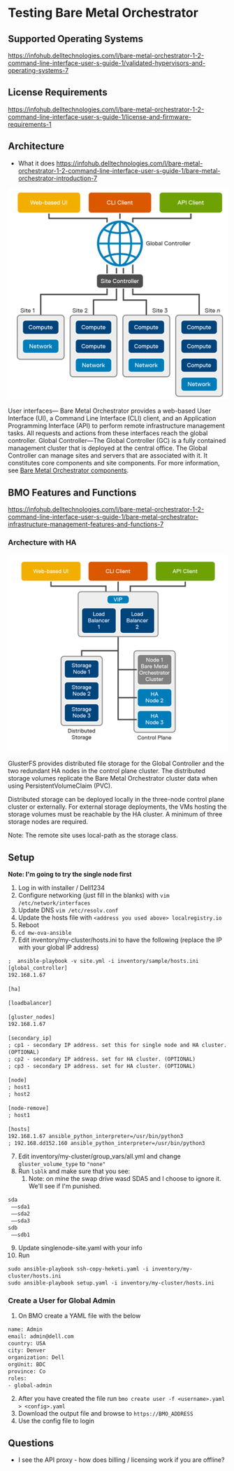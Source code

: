 # Testing Bare Metal Orchestrator

## Supported Operating Systems

https://infohub.delltechnologies.com/l/bare-metal-orchestrator-1-2-command-line-interface-user-s-guide-1/validated-hypervisors-and-operating-systems-7

## License Requirements

https://infohub.delltechnologies.com/l/bare-metal-orchestrator-1-2-command-line-interface-user-s-guide-1/license-and-firmware-requirements-1

## Architecture

- What it does https://infohub.delltechnologies.com/l/bare-metal-orchestrator-1-2-command-line-interface-user-s-guide-1/bare-metal-orchestrator-introduction-7

![](images/2022-10-12-10-34-51.png)

User interfaces— Bare Metal Orchestrator provides a web-based User Interface (UI), a Command Line Interface (CLI) client, and an Application Programming Interface (API) to perform remote infrastructure management tasks. All requests and actions from these interfaces reach the global controller.
Global Controller—The Global Controller (GC) is a fully contained management cluster that is deployed at the central office. The Global Controller can manage sites and servers that are associated with it. It constitutes core components and site components. For more information, see [Bare Metal Orchestrator components](https://infohub.delltechnologies.com/l/bare-metal-orchestrator-1-2-command-line-interface-user-s-guide-1/bare-metal-orchestrator-architecture-7#GUID-5461A14B-FB5C-416C-BEAA-85857D7A3F1D).

## BMO Features and Functions

https://infohub.delltechnologies.com/l/bare-metal-orchestrator-1-2-command-line-interface-user-s-guide-1/bare-metal-orchestrator-infrastructure-management-features-and-functions-7

### Archecture with HA

![](images/2022-10-12-10-39-46.png)

GlusterFS provides distributed file storage for the Global Controller and the two redundant HA nodes in the control plane cluster. The distributed storage volumes replicate the Bare Metal Orchestrator cluster data when using PersistentVolumeClaim (PVC).

Distributed storage can be deployed locally in the three-node control plane cluster or externally. For external storage deployments, the VMs hosting the storage volumes must be reachable by the HA cluster. A minimum of three storage nodes are required.

Note: The remote site uses local-path as the storage class.

## Setup

**Note: I'm going to try the single node first**

1. Log in with installer / Dell1234
2. Configure networking (just fill in the blanks) with `vim /etc/network/interfaces`
3. Update DNS `vim /etc/resolv.conf`
4. Update the hosts file with `<address you used above> localregistry.io`
5. Reboot
6. `cd mw-ova-ansible`
7. Edit inventory/my-cluster/hosts.ini to have the following (replace the IP with your global IP address)

```
;  ansible-playbook -v site.yml -i inventory/sample/hosts.ini
[global_controller]
192.168.1.67

[ha]

[loadbalancer]

[gluster_nodes]
192.168.1.67

[secondary_ip]
; cp1 - secondary IP address. set this for single node and HA cluster. (OPTIONAL)
; cp2 - secondary IP address. set for HA cluster. (OPTIONAL)
; cp3 - secondary IP address. set for HA cluster. (OPTIONAL)

[node]
; host1
; host2

[node-remove]
; host1

[hosts]
192.168.1.67 ansible_python_interpreter=/usr/bin/python3
; 192.168.dd152.160 ansible_python_interpreter=/usr/bin/python3
```

7. Edit inventory/my-cluster/group_vars/all.yml and change `gluster_volume_type` to `"none"`
8. Run `lsblk` and make sure that you see:
   1. Note: on mine the swap drive wasd SDA5 and I choose to ignore it. We'll see if I'm punished.

```
sda
 ——sda1
 ——sda2
 ——sda3
sdb
 ——sdb1
 ```

9.  Update singlenode-site.yaml with your info
10. Run 

```
sudo ansible-playbook ssh-copy-heketi.yaml -i inventory/my-cluster/hosts.ini
sudo ansible-playbook setup.yaml -i inventory/my-cluster/hosts.ini
```

### Create a User for Global Admin

1. On BMO create a YAML file with the below

```
name: Admin
email: admin@dell.com
country: USA
city: Denver
organization: Dell
orgUnit: BDC
province: Co
roles:
- global-admin
```

2. After you have created the file run `bmo create user -f <username>.yaml > <config>.yaml`
3. Download the output file and browse to `https://BMO_ADDRESS`
4. Use the config file to login


## Questions

- I see the API proxy - how does billing / licensing work if you are offline?